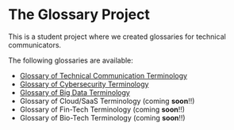 # The Glossary Project

This is a student project where we created glossaries for technical communicators. 

The following glossaries are available:
* [Glossary of Technical Communication Terminology](TC/README.md)
* [Glossary of Cybersecurity Terminology](cyber/readme.md)
* [Glossary of Big Data Terminology](big-data/readme.md)
* Glossary of Cloud/SaaS Terminology (coming **soon**!!)
* Glossary of Fin-Tech Terminology (coming **soon**!!)
* Glossary of Bio-Tech Terminology (coming **soon**!!)

